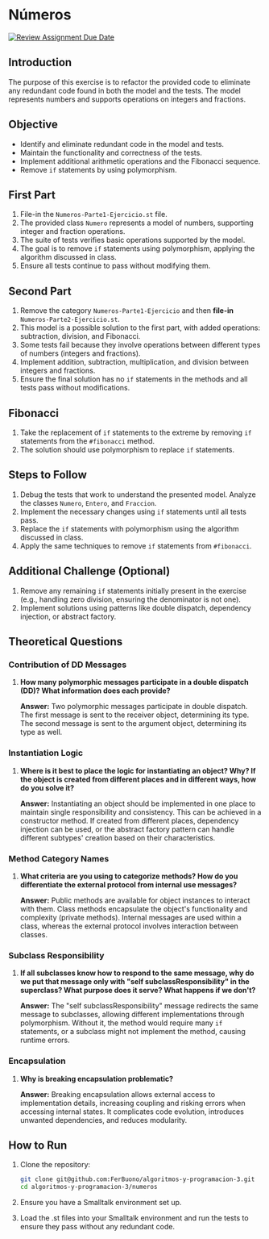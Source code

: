 # Números

[![Review Assignment Due Date](https://classroom.github.com/assets/deadline-readme-button-24ddc0f5d75046c5622901739e7c5dd533143b0c8e959d652212380cedb1ea36.svg)](https://classroom.github.com/a/ZAxPycRi)

## Introduction

The purpose of this exercise is to refactor the provided code to eliminate any redundant code found in both the model and the tests. The model represents numbers and supports operations on integers and fractions.

## Objective

- Identify and eliminate redundant code in the model and tests.
- Maintain the functionality and correctness of the tests.
- Implement additional arithmetic operations and the Fibonacci sequence.
- Remove `if` statements by using polymorphism.

## First Part

1. File-in the `Numeros-Parte1-Ejercicio.st` file.
2. The provided class `Numero` represents a model of numbers, supporting integer and fraction operations.
3. The suite of tests verifies basic operations supported by the model.
4. The goal is to remove `if` statements using polymorphism, applying the algorithm discussed in class.
5. Ensure all tests continue to pass without modifying them.

## Second Part

1. Remove the category `Numeros-Parte1-Ejercicio` and then **file-in** `Numeros-Parte2-Ejercicio.st`.
2. This model is a possible solution to the first part, with added operations: subtraction, division, and Fibonacci.
3. Some tests fail because they involve operations between different types of numbers (integers and fractions).
4. Implement addition, subtraction, multiplication, and division between integers and fractions.
5. Ensure the final solution has no `if` statements in the methods and all tests pass without modifications.

## Fibonacci

1. Take the replacement of `if` statements to the extreme by removing `if` statements from the `#fibonacci` method.
2. The solution should use polymorphism to replace `if` statements.

## Steps to Follow

1. Debug the tests that work to understand the presented model. Analyze the classes `Numero`, `Entero`, and `Fraccion`.
2. Implement the necessary changes using `if` statements until all tests pass.
3. Replace the `if` statements with polymorphism using the algorithm discussed in class.
4. Apply the same techniques to remove `if` statements from `#fibonacci`.

## Additional Challenge (Optional)

1. Remove any remaining `if` statements initially present in the exercise (e.g., handling zero division, ensuring the denominator is not one).
2. Implement solutions using patterns like double dispatch, dependency injection, or abstract factory.

## Theoretical Questions

### Contribution of DD Messages

1. **How many polymorphic messages participate in a double dispatch (DD)? What information does each provide?**

   **Answer:**
   Two polymorphic messages participate in double dispatch. The first message is sent to the receiver object, determining its type. The second message is sent to the argument object, determining its type as well.

### Instantiation Logic

1. **Where is it best to place the logic for instantiating an object? Why? If the object is created from different places and in different ways, how do you solve it?**

   **Answer:**
   Instantiating an object should be implemented in one place to maintain single responsibility and consistency. This can be achieved in a constructor method. If created from different places, dependency injection can be used, or the abstract factory pattern can handle different subtypes' creation based on their characteristics.

### Method Category Names

1. **What criteria are you using to categorize methods? How do you differentiate the external protocol from internal use messages?**

   **Answer:**
   Public methods are available for object instances to interact with them. Class methods encapsulate the object's functionality and complexity (private methods). Internal messages are used within a class, whereas the external protocol involves interaction between classes.

### Subclass Responsibility

1. **If all subclasses know how to respond to the same message, why do we put that message only with "self subclassResponsibility" in the superclass? What purpose does it serve? What happens if we don't?**

   **Answer:**
   The "self subclassResponsibility" message redirects the same message to subclasses, allowing different implementations through polymorphism. Without it, the method would require many `if` statements, or a subclass might not implement the method, causing runtime errors.

### Encapsulation

1. **Why is breaking encapsulation problematic?**

   **Answer:**
   Breaking encapsulation allows external access to implementation details, increasing coupling and risking errors when accessing internal states. It complicates code evolution, introduces unwanted dependencies, and reduces modularity.

## How to Run

1. Clone the repository:
   ```sh
   git clone git@github.com:FerBuono/algoritmos-y-programacion-3.git
   cd algoritmos-y-programacion-3/numeros
    ```
2. Ensure you have a Smalltalk environment set up.

3. Load the .st files into your Smalltalk environment and run the tests to ensure they pass without any redundant code.